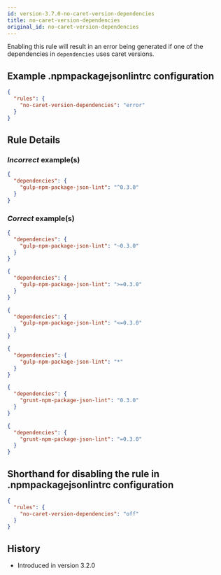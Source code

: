 ```yaml
---
id: version-3.7.0-no-caret-version-dependencies
title: no-caret-version-dependencies
original_id: no-caret-version-dependencies
---
```


Enabling this rule will result in an error being generated if one of the dependencies in `dependencies` uses caret versions.

## Example .npmpackagejsonlintrc configuration

```json
{
  "rules": {
    "no-caret-version-dependencies": "error"
  }
}
```

## Rule Details

### *Incorrect* example(s)

```json
{
  "dependencies": {
    "gulp-npm-package-json-lint": "^0.3.0"
  }
}
```

### *Correct* example(s)

```json
{
  "dependencies": {
    "gulp-npm-package-json-lint": "~0.3.0"
  }
}
```

```json
{
  "dependencies": {
    "gulp-npm-package-json-lint": ">=0.3.0"
  }
}
```

```json
{
  "dependencies": {
    "gulp-npm-package-json-lint": "<=0.3.0"
  }
}
```

```json
{
  "dependencies": {
    "gulp-npm-package-json-lint": "*"
  }
}
```

```json
{
  "dependencies": {
    "grunt-npm-package-json-lint": "0.3.0"
  }
}
```

```json
{
  "dependencies": {
    "grunt-npm-package-json-lint": "=0.3.0"
  }
}
```

## Shorthand for disabling the rule in .npmpackagejsonlintrc configuration

```json
{
  "rules": {
    "no-caret-version-dependencies": "off"
  }
}
```

## History

* Introduced in version 3.2.0
